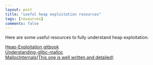 ```yaml
---
layout: post
title: "useful heap exploitation resources"
tags: [resources]
comments: false
---
```


Here are some useful resources to fully understand heap exploitation.

<a href="https://heap-exploitation.dhavalkapil.com/">Heap-Exploitation gitbook</a><br>
<a href="https://sploitfun.wordpress.com/2015/02/10/understanding-glibc-malloc/">Understanding-glibc-malloc</a><br>
<a href="https://sourceware.org/glibc/wiki/MallocInternals">MallocInternals(This one is well written and detailed)</a><br>
